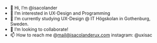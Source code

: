 - 👋 Hi, I’m @isacolander
- 👀 I’m interested in UX-Design and Programming
- 🌱 I’m currently studying UX-Design @ IT Högskolan in Gothenburg, Sweden.
- 💞️ I’m looking to collaborate!
- 📫 How to reach me @mail@isacolanderux.com instagram: @uxisac

<!---
isacolander/isacolander is a ✨ special ✨ repository because its `README.md` (this file) appears on your GitHub profile.
You can click the Preview link to take a look at your changes.
--->
